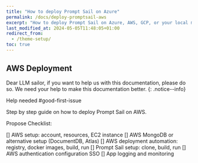 ```yaml
---
title: "How to deploy Prompt Sail on Azure"
permalink: /docs/deploy-promptsail-aws
excerpt: "How to deploy Prompt Sail on Azure, AWS, GCP, or your local machine."
last_modified_at: 2024-05-05T11:48:05+01:00
redirect_from:
  - /theme-setup/
toc: true
---
```



## AWS Deployment 

Dear LLM sailor, if you want to help us with this documentation, please do so. We need your help to make this documentation better.
{: .notice--info}

Help needed #good-first-issue


Step by step guide on how to deploy Prompt Sail on AWS.

Propose Checklist:

[] AWS setup: account, resources, EC2 instance
[] AWS MongoDB or alternative setup (DocumentDB, Atlas)
[] AWS deployment automation: registry, docker images, build, run
[] Prompt Sail setup: clone, build, run
[] AWS authentication configuration SSO
[] App logging and monitoring

